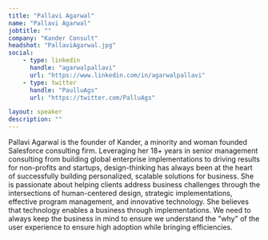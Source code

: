 ```yaml
---
title: "Pallavi Agarwal"
name: "Pallavi Agarwal"
jobtitle: ""
company: "Kander Consult"
headshot: "PallaviAgarwal.jpg"
social:
    - type: linkedin
      handle: "agarwalpallavi"
      url: "https://www.linkedin.com/in/agarwalpallavi"
    - type: twitter
      handle: "PaulluAgs"
      url: "https://twitter.com/PalluAgs"

layout: speaker
description: ""
---
```


Pallavi Agarwal is the founder of Kander, a minority and woman founded Salesforce consulting firm. Leveraging her 18+ years in senior management consulting from building global enterprise implementations to driving results for non-profits and startups, design-thinking has always been at the heart of successfully building personalized, scalable solutions for business. She is passionate about helping clients address business challenges through the intersections of human-centered design, strategic implementations, effective program management, and innovative technology. She believes that technology enables a business through implementations. We need to always keep the business in mind to ensure we understand the "why" of the user experience to ensure high adoption while bringing efficiencies. 
